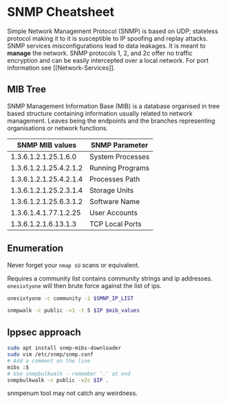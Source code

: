 # SNMP Cheatsheet

Simple Network Management Protocol (SNMP) is based on UDP; stateless protocol making it to it is susceptible to IP spoofing and replay attacks.
SNMP services misconfigurations lead to data leakages. It is meant to **manage** the network. SNMP protocols 1, 2, and 2c offer no traffic encryption and can be easily intercepted over a local network. For port information see [[Network-Services]].

## MIB Tree
SNMP Management Information Base (MIB) is a database organised in tree based structure containing information usually related to network management. Leaves being the endpoints and the branches representing organisations or network functions.

SNMP MIB values | SNMP Parameter
--- | ---
1.3.6.1.2.1.25.1.6.0 | System Processes
1.3.6.1.2.1.25.4.2.1.2 | Running Programs
1.3.6.1.2.1.25.4.2.1.4 |  Processes Path
1.3.6.1.2.1.25.2.3.1.4 | Storage Units
1.3.6.1.2.1.25.6.3.1.2 | Software Name
1.3.6.1.4.1.77.1.2.25 | User Accounts
1.3.6.1.2.1.6.13.1.3 | TCP Local Ports

## Enumeration
Never forget your `nmap sU` scans or equivalent.

Requires a community list contains community strings and ip addresses. `onesixtyone` will then brute force against the list of ips.
```bash
onesixtyone -c community -i $SMNP_IP_LIST
```


```bash
snmpwalk -c public -v1 -t 5 $IP $mib_values
```

## Ippsec approach
```bash
sudo apt install snmp-mibs-downloader
sudo vim /etc/snmp/snmp.conf
# Add a comment on the line 
mibs :$
# Use snmpbulkwalk - remember '.' at end
snmpbulkwalk -c public -v2c $IP .
```

snmpenum tool may not catch any weirdness.